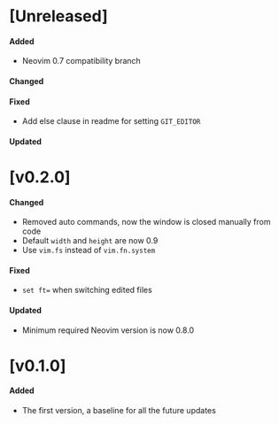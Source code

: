 # [Unreleased]

#### Added
- Neovim 0.7 compatibility branch

#### Changed

#### Fixed
- Add else clause in readme for setting `GIT_EDITOR`

#### Updated

# [v0.2.0]

#### Changed
- Removed auto commands, now the window is closed manually from code
- Default `width` and `height` are now 0.9
- Use `vim.fs` instead of `vim.fn.system`

#### Fixed
- `set ft=` when switching edited files

#### Updated
- Minimum required Neovim version is now 0.8.0

# [v0.1.0]

#### Added
- The first version, a baseline for all the future updates
